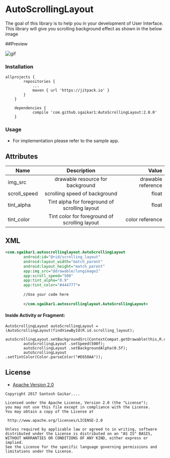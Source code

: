 # AutoScrollingLayout


The goal of this library is to help you in your development of User Interface.
This library will give you scrolling background effect as shown in the below image

##Preview

![gif](https://github.com/sgaikar1/AutoScrollingLayout/blob/master/screen/screen1.gif)



### Installation

```
allprojects {
		repositories {
			...
			maven { url 'https://jitpack.io' }
		}
	}

	dependencies {
	        compile 'com.github.sgaikar1:AutoScrollingLayout:2.0.0'
	}

```

### Usage

* For implementation please refer to the sample app.
 ## Attributes
 
 | Name        | Description           | Value  |
 | ------------- |:-------------:| -----:|
 | img_src     | drawable resource for background     | drawable reference|
 | scroll_speed| scrolling speed of background      |   float |
 | tint_alpha | Tint alpha for foreground of scrolling layout      |   float|
 | tint_color | Tint color for foreground of scrolling layout      |   color reference|

 ## XML
 ```xml
 <com.sgaikar1.autoscrollinglayout.AutoScrollingLayout
         android:id="@+id/scrolling_layout"
         android:layout_width="match_parent"
         android:layout_height="match_parent"
         app:img_src="@drawable/longimage1"
         app:scroll_speed="500"
         app:tint_alpha="0.9"
         app:tint_color="#444777">
         
         //Use your code here
         
         </com.sgaikar1.autoscrollinglayout.AutoScrollingLayout>
 ```
 
 #### Inside Activity or Fragment:
 ```
 AutoScrollingLayout autoScrollingLayout =(AutoScrollingLayout)findViewById(R.id.scrolling_layout);
         autoScrollingLayout.setBackgroundSrc(ContextCompat.getDrawable(this,R.drawable.longimage1));
         autoScrollingLayout .setSpeed(500f);
         autoScrollingLayout .setBackgroundAlpha(0.5f);
         autoScrollingLayout .setTintColor(Color.parseColor("#E658AA"));
 ```
 
 ## License

* [Apache Version 2.0](http://www.apache.org/licenses/LICENSE-2.0.html)

```
Copyright 2017 Santosh Gaikar....

Licensed under the Apache License, Version 2.0 (the "License");
you may not use this file except in compliance with the License.
You may obtain a copy of the License at

 http://www.apache.org/licenses/LICENSE-2.0

Unless required by applicable law or agreed to in writing, software
distributed under the License is distributed on an "AS IS" BASIS,
WITHOUT WARRANTIES OR CONDITIONS OF ANY KIND, either express or implied.
See the License for the specific language governing permissions and
limitations under the License.
